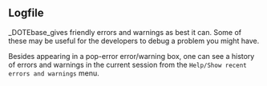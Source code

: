 ## Logfile

_DOTEbase_gives friendly errors and warnings as best it can.
Some of these may be useful for the developers to debug a problem you might have.

Besides appearing in a pop-error error/warning box, one can see a history of errors and warnings in the current session from the `Help/Show recent errors and warnings` menu.